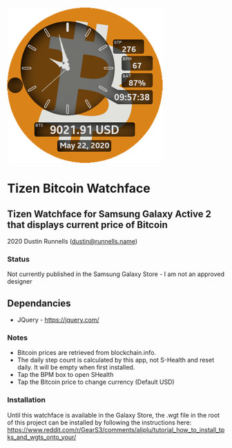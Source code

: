 ![Bitcoin Watchface](https://raw.githubusercontent.com/drunnells/tizen-bitcoin-watchface/master/icon.png)

# Tizen Bitcoin Watchface
## Tizen Watchface for Samsung Galaxy Active 2 that displays current price of Bitcoin
2020 Dustin Runnells (dustin@runnells.name)

### Status
Not currently published in the Samsung Galaxy Store - I am not an approved designer

## Dependancies
  - JQuery - https://jquery.com/

### Notes
  - Bitcoin prices are retrieved from blockchain.info.
  - The daily step count is calculated by this app, not S-Health and reset daily. It will be empty when first installed.
  - Tap the BPM box to open SHealth
  - Tap the Bitcoin price to change currency (Default USD)

### Installation
Until this watchface is available in the Galaxy Store, the .wgt file in the root of this project can be installed by following the instructions here:
https://www.reddit.com/r/GearS3/comments/aljplu/tutorial_how_to_install_tpks_and_wgts_onto_your/
